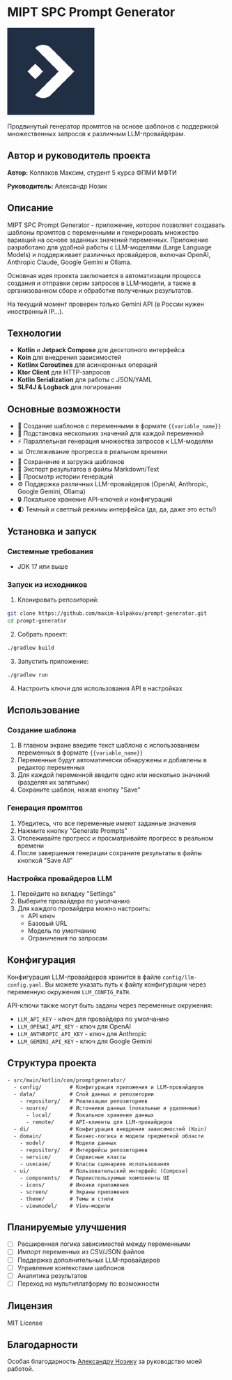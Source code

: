 # MIPT SPC Prompt Generator

![Banner](assets/SPC.png)

Продвинутый генератор промптов на основе шаблонов с поддержкой множественных запросов к различным LLM-провайдерам.

## Автор и руководитель проекта

**Автор:** Колпаков Максим, студент 5 курса ФПМИ МФТИ

**Руководитель:** Александр Нозик

## Описание

MIPT SPC Prompt Generator - приложение, которое позволяет создавать шаблоны промптов с переменными и генерировать множество вариаций на основе заданных значений переменных. Приложение разработано для удобной работы с LLM-моделями (Large Language Models) и поддерживает различных провайдеров, включая OpenAI, Anthropic Claude, Google Gemini и Ollama.

Основная идея проекта заключается в автоматизации процесса создания и отправки серии запросов в LLM-модели, а также в организованном сборе и обработке полученных результатов.

На текущий момент проверен только Gemini API (в России нужен иностранный IP...).

## Технологии

- **Kotlin** и **Jetpack Compose** для десктопного интерфейса
- **Koin** для внедрения зависимостей
- **Kotlinx Coroutines** для асинхронных операций
- **Ktor Client** для HTTP-запросов
- **Kotlin Serialization** для работы с JSON/YAML
- **SLF4J & Logback** для логирования

## Основные возможности

- 🧠 Создание шаблонов с переменными в формате `{{variable_name}}`
- 🔄 Подстановка нескольких значений для каждой переменной
- ⚡ Параллельная генерация множества запросов к LLM-моделям
- 📊 Отслеживание прогресса в реальном времени
- 💾 Сохранение и загрузка шаблонов
- 📝 Экспорт результатов в файлы Markdown/Text
- 📅 Просмотр истории генераций
- ⚙️ Поддержка различных LLM-провайдеров (OpenAI, Anthropic, Google Gemini, Ollama)
- 🔒 Локальное хранение API-ключей и конфигураций
- 🌓 Темный и светлый режимы интерфейса (да, да, даже это есть!)

## Установка и запуск

### Системные требования

- JDK 17 или выше

### Запуск из исходников

1. Клонировать репозиторий:
```bash
git clone https://github.com/maxim-kolpakov/prompt-generator.git
cd prompt-generator
```

2. Собрать проект:
```bash
./gradlew build
```

3. Запустить приложение:
```bash
./gradlew run
```

4. Настроить ключи для использования API в настройках

## Использование

### Создание шаблона

1. В главном экране введите текст шаблона с использованием переменных в формате `{{variable_name}}`
2. Переменные будут автоматически обнаружены и добавлены в редактор переменных
3. Для каждой переменной введите одно или несколько значений (разделяя их запятыми)
4. Сохраните шаблон, нажав кнопку "Save"

### Генерация промптов

1. Убедитесь, что все переменные имеют заданные значения
2. Нажмите кнопку "Generate Prompts"
3. Отслеживайте прогресс и просматривайте прогресс в реальном времени
4. После завершения генерации сохраните результаты в файлы кнопкой "Save All"

### Настройка провайдеров LLM

1. Перейдите на вкладку "Settings"
2. Выберите провайдера по умолчанию
3. Для каждого провайдера можно настроить:
    - API ключ
    - Базовый URL
    - Модель по умолчанию
    - Ограничения по запросам

## Конфигурация

Конфигурация LLM-провайдеров хранится в файле `config/llm-config.yaml`. Вы можете указать путь к файлу конфигурации через переменную окружения `LLM_CONFIG_PATH`.

API-ключи также могут быть заданы через переменные окружения:
- `LLM_API_KEY` - ключ для провайдера по умолчанию
- `LLM_OPENAI_API_KEY` - ключ для OpenAI
- `LLM_ANTHROPIC_API_KEY` - ключ для Anthropic
- `LLM_GEMINI_API_KEY` - ключ для Google Gemini

## Структура проекта

```
- src/main/kotlin/com/promptgenerator/
  - config/         # Конфигурация приложения и LLM-провайдеров
  - data/           # Слой данных и репозитории
    - repository/   # Реализации репозиториев
    - source/       # Источники данных (локальные и удаленные)
      - local/      # Локальное хранение данных
      - remote/     # API-клиенты для LLM-провайдеров
  - di/             # Конфигурация внедрения зависимостей (Koin)
  - domain/         # Бизнес-логика и модели предметной области
    - model/        # Модели данных
    - repository/   # Интерфейсы репозиториев
    - service/      # Сервисные классы
    - usecase/      # Классы сценариев использования
  - ui/             # Пользовательский интерфейс (Compose)
    - components/   # Переиспользуемые компоненты UI
    - icons/        # Иконки приложения
    - screen/       # Экраны приложения
    - theme/        # Темы и стили
    - viewmodel/    # View-модели
```

## Планируемые улучшения

- [ ] Расширенная логика зависимостей между переменными
- [ ] Импорт переменных из CSV/JSON файлов
- [ ] Поддержка дополнительных LLM-провайдеров
- [ ] Управление контекстами шаблонов
- [ ] Аналитика результатов
- [ ] Переход на мультиплатформу по возможности

## Лицензия

MIT License

## Благодарности

Особая благодарность [Александру Нозику](https://github.com/altavir) за руководство моей работой.